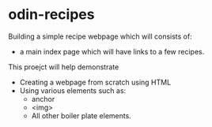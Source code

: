 # odin-recipes

Building a simple recipe webpage which will consists of:
  - a main index page which will have links to a few recipes.
  
This proejct will help demonstrate 
  - Creating a webpage from scratch using HTML
  - Using various elements such as:
    - anchor <a></a>
	- \<img\>
	- All other boiler plate elements.
  